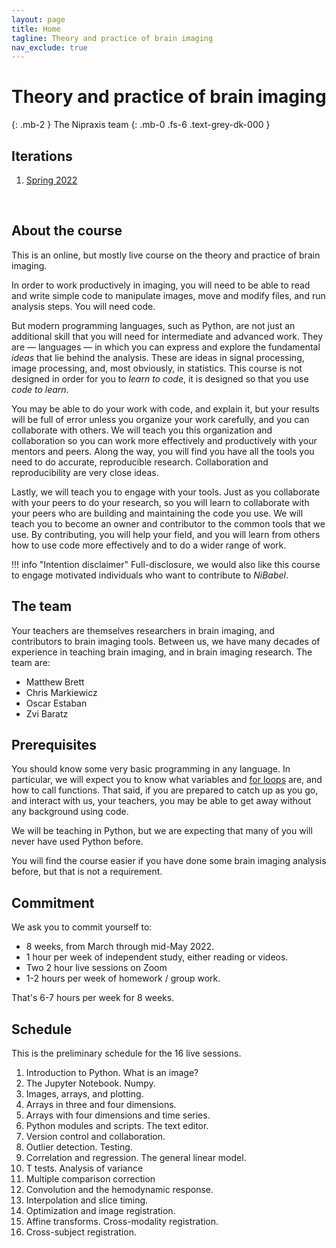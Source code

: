 ```yaml
---
layout: page
title: Home
tagline: Theory and practice of brain imaging
nav_exclude: true
---
```


# Theory and practice of brain imaging
{: .mb-2 }
The Nipraxis team
{: .mb-0 .fs-6 .text-grey-dk-000 }

## Iterations

1. [Spring 2022](spring-2022)

<br>

## About the course

This is an online, but mostly live course on the theory and practice of brain
imaging.

In order to work productively in imaging, you will need to be able to read and
write simple code to manipulate images, move and modify files, and run analysis
steps.  You will need code.

But modern programming languages, such as Python, are not just an additional
skill that you will need for intermediate and advanced work.  They are
— languages — in which you can express and explore the fundamental *ideas* that
lie behind the analysis.   These are ideas in signal processing, image
processing, and, most obviously, in statistics.  This course is not designed in
order for you to *learn to code*, it is designed so that you use *code to
learn*.

You may be able to do your work with code, and explain it, but your results
will be full of error unless you organize your work carefully, and you can
collaborate with others.  We will teach you this organization and collaboration
so you can work more effectively and productively with your mentors and peers.
Along the way, you will find you have all the tools you need to do accurate,
reproducible research.  Collaboration and reproducibility are very close ideas.

Lastly, we will teach you to engage with your tools.
Just as you collaborate with your peers to do your research, so you will learn to collaborate with your peers who are building and maintaining the code you use.
We will teach you to become an owner and contributor to the common tools that we use.
By contributing, you will help your field, and you will learn from others how to use code more effectively and to do a wider range of work.

!!! info "Intention disclaimer"
    Full-disclosure, we would also like this course to engage motivated individuals who want to contribute to *NiBabel*.

## The team

Your teachers are themselves researchers in brain imaging, and contributors to brain imaging tools.  Between us, we have many decades of experience in teaching brain imaging, and in brain imaging research.  The team are:

* Matthew Brett
* Chris Markiewicz
* Oscar Estaban
* Zvi Baratz

## Prerequisites

You should know some very basic programming in any language. In particular, we
will expect you to know what variables and [for
loops](https://en.wikipedia.org/wiki/For_loop) are, and how to call functions.
That said, if you are prepared to catch up as you go, and interact with us,
your teachers, you may be able to get away without any background using code.

We will be teaching in Python, but we are expecting that many of you will never
have used Python before.

You will find the course easier if you have done some brain imaging analysis
before, but that is not a requirement.

## Commitment

We ask you to commit yourself to:

* 8 weeks, from March through mid-May 2022.
* 1 hour per week of independent study, either reading or videos.
* Two 2 hour live sessions on Zoom
* 1-2 hours per week of homework / group work.

That's 6-7 hours per week for 8 weeks.

## Schedule

This is the preliminary schedule for the 16 live sessions.

1. Introduction to Python.  What is an image?
2. The Jupyter Notebook.  Numpy.
3. Images, arrays, and plotting.
4. Arrays in three and four dimensions.
5. Arrays with four dimensions and time series.
6. Python modules and scripts.  The text editor.
7. Version control and collaboration.
8. Outlier detection.  Testing.
9. Correlation and regression. The general linear model.
10. T tests.  Analysis of variance
11. Multiple comparison correction
12. Convolution and the hemodynamic response.
13. Interpolation and slice timing.
14. Optimization and image registration.
15. Affine transforms.  Cross-modality registration.
16. Cross-subject registration.
